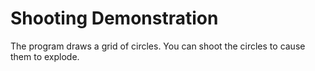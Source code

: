 # Shooting Demonstration

The program draws a grid of circles. You can shoot the circles to cause them to explode.
